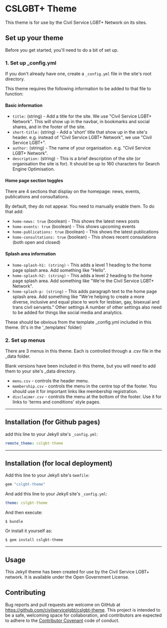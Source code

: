 # CSLGBT+ Theme

This theme is for use by the Civil Service LGBT+ Network on its sites.

## Set up your theme

Before you get started, you'll need to do a bit of set up.

### 1. Set up _config.yml

If you don't already have one, create a `_config.yml` file in the site's root directory.

This theme requires the following information to be added to that file to function:

#### Basic information

- `title:` (string) - Add a title for the site. We use "Civil Service LGBT+ Network". This will show up in the navbar, in bookmarks and social shares, and in the footer of the site.
- `short-title:` (string) - Add a 'short' title that show up in the site's header. e.g. instead of "Civil Service LGBT+ Network", we use "Civil Service LGBT+".
- `author:` (string) - The name of your organisation. e.g. "Civil Service LGBT+ Network".
- `description:` (string) - This is a brief description of the site (or organisation the site is for). It should be up to 160 characters for Search Engine Optimisation.

#### Home page section toggles

There are 4 sections that display on the homepage: news, events, publications and consultations.

By default, they do not appear. You need to manually enable them. To do that add:

- `home-news: true` (boolean) - This shows the latest news posts
- `home-events: true` (boolean) - This shows upcoming events
- `home-publications: true` (boolean) - This shows the latest publications
- `home-consultations: true` (boolean) - This shows recent consulations (both open and closed)

#### Splash area information

- `home-splash-h1: (string)` - This adds a level 1 heading to the home page splash area. Add something like "Hello".
- `home-splash-h2: (string)` - This adds a level 2 heading to the home page splash area. Add something like "We're the Civil Service LGBT+ Network".
- `home-splash-p: (string)` - This adds paragraph text to the home page splash area. Add something like "We're helping to create a more diverse, inclusive and equal place to work for lesbian, gay, bisexual and trans civil servants."
Other settings
A number of other settings also need to be added for things like social media and analytics.

These should be obvious from the template _config.yml included in this theme. (It's in the '_templates' folder)

### 2. Set up menus

There are 3 menus in this theme. Each is controlled through a .csv file in the _data folder.

Blank versions have been included in this theme, but you will need to add them to your site's _data directory.

- `menu.csv` - controls the header menu.
- `membership.csv` - controls the menu in the centre top of the footer. You should use it for important links like membership registration.
- `disclaimer.csv` - controls the menu at the bottom of the footer. Use it for links to 'terms and conditions' style pages.

---

## Installation (for Github pages)

add this line to your Jekyll site's `_config.yml`:

```yaml
remote_theme: cslgbt-theme
```

---

## Installation (for local deployment)

Add this line to your Jekyll site's `Gemfile`:

```ruby
gem "cslgbt-theme"
```

And add this line to your Jekyll site's `_config.yml`:

```yaml
theme: cslgbt-theme
```

And then execute:

    $ bundle

Or install it yourself as:

    $ gem install cslgbt-theme
    
---

## Usage

This Jekyll theme has been created for use by the Civil Service LGBT+ network. It is available under the Open Government License.

## Contributing

Bug reports and pull requests are welcome on GitHub at https://github.com/civilservicelgbt/cslgbt-theme. This project is intended to be a safe, welcoming space for collaboration, and contributors are expected to adhere to the [Contributor Covenant](http://contributor-covenant.org) code of conduct.	